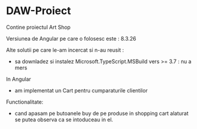 # DAW-Proiect
Contine proiectul Art Shop

Versiunea de Angular pe care o folosesc este : 8.3.26

Alte solutii pe care le-am incercat si n-au reusit :
- sa downladez si instalez Microsoft.TypeScript.MSBuild vers >= 3.7 : nu a mers 

In Angular 
- am implementat un Cart pentru cumparaturile clientilor

Functionalitate:
- cand apasam pe butoanele buy de pe produse in shopping cart alaturat se putea observa ca se intoduceau in el.
